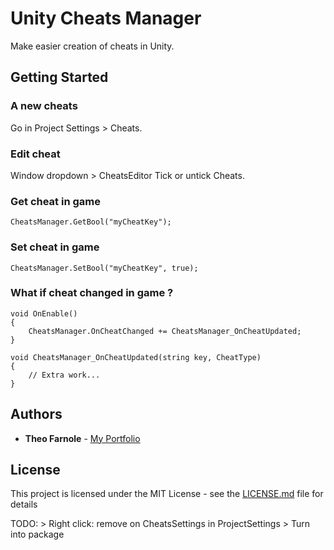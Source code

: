 # Unity Cheats Manager

Make easier creation of cheats in Unity.

## Getting Started

### A new cheats
Go in Project Settings > Cheats.

### Edit cheat
Window dropdown > CheatsEditor
Tick or untick Cheats.

### Get cheat in game
```
CheatsManager.GetBool("myCheatKey");
```

### Set cheat in game
```
CheatsManager.SetBool("myCheatKey", true);
```

### What if cheat changed in game ?
```
void OnEnable()
{
	CheatsManager.OnCheatChanged += CheatsManager_OnCheatUpdated;
}

void CheatsManager_OnCheatUpdated(string key, CheatType)
{
	// Extra work...
}
```

## Authors

* **Theo Farnole**  - [My Portfolio](tfarnole.me/)

## License

This project is licensed under the MIT License - see the [LICENSE.md](LICENSE.md) file for details


TODO:
	> Right click: remove on CheatsSettings in ProjectSettings
	> Turn into package
